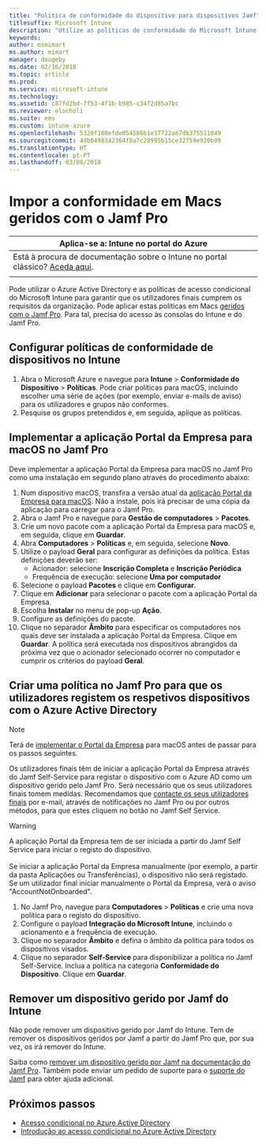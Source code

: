 ```yaml
---
title: "Política de conformidade do dispositivo para dispositivos Jamf"
titlesuffix: Microsoft Intune
description: "Utilize as políticas de conformidade do Microsoft Intune com o acesso condicional do Azure Active Directory para ajudar a proteger os dispositivos geridos pelo Jamf."
keywords: 
author: msmimart
ms.author: mimart
manager: dougeby
ms.date: 02/16/2018
ms.topic: article
ms.prod: 
ms.service: microsoft-intune
ms.technology: 
ms.assetid: c87fd2bd-7f53-4f1b-b985-c34f2d85a7bc
ms.reviewer: elocholi
ms.suite: ems
ms.custom: intune-azure
ms.openlocfilehash: 5320f160efde054586b1e37722a67db375511049
ms.sourcegitcommit: 4db0498342364f8a7c28995b15ce32759e920b99
ms.translationtype: HT
ms.contentlocale: pt-PT
ms.lasthandoff: 03/08/2018
---
```

# <a name="enforce-compliance-on-macs-managed-with-jamf-pro"></a>Impor a conformidade em Macs geridos com o Jamf Pro

|Aplica-se a: Intune no portal do Azure |
|--|
|Está à procura de documentação sobre o Intune no portal clássico? [Aceda aqui](/intune/introduction-intune?toc=/intune-classic/toc.json).|
| |

Pode utilizar o Azure Active Directory e as políticas de acesso condicional do Microsoft Intune para garantir que os utilizadores finais cumprem os requisitos da organização. Pode aplicar estas políticas em Macs [geridos com o Jamf Pro](conditional-access-integrate-jamf.md). Para tal, precisa do acesso às consolas do Intune e do Jamf Pro.

## <a name="set-up-device-compliance-policies-in-intune"></a>Configurar políticas de conformidade de dispositivos no Intune

1. Abra o Microsoft Azure e navegue para **Intune** > **Conformidade do Dispositivo** > **Políticas**. Pode criar políticas para macOS, incluindo escolher uma série de ações (por exemplo, enviar e-mails de aviso) para os utilizadores e grupos não conformes.
2. Pesquise os grupos pretendidos e, em seguida, aplique as políticas.

## <a name="deploy-the-company-portal-app-for-macos-in-jamf-pro"></a>Implementar a aplicação Portal da Empresa para macOS no Jamf Pro

Deve implementar a aplicação Portal da Empresa para macOS no Jamf Pro como uma instalação em segundo plano através do procedimento abaixo:

1. Num dispositivo macOS, transfira a versão atual da [aplicação Portal da Empresa para macOS](https://go.microsoft.com/fwlink/?linkid=862280). Não a instale, pois irá precisar de uma cópia da aplicação para carregar para o Jamf Pro.
2. Abra o Jamf Pro e navegue para **Gestão de computadores** > **Pacotes**.
3. Crie um novo pacote com a aplicação Portal da Empresa para macOS e, em seguida, clique em **Guardar**.
4. Abra **Computadores** > **Políticas** e, em seguida, selecione **Novo**.
5. Utilize o payload **Geral** para configurar as definições da política. Estas definições deverão ser:
   - Acionador: selecione **Inscrição Completa** e **Inscrição Periódica**
   - Frequência de execução: selecione **Uma por computador**
6. Selecione o payload **Pacotes** e clique em **Configurar**.
7. Clique em **Adicionar** para selecionar o pacote com a aplicação Portal da Empresa.
8. Escolha **Instalar** no menu de pop-up **Ação**.
9. Configure as definições do pacote.
10. Clique no separador **Âmbito** para especificar os computadores nos quais deve ser instalada a aplicação Portal da Empresa. Clique em **Guardar**. A política será executada nos dispositivos abrangidos da próxima vez que o acionador selecionado ocorrer no computador e cumprir os critérios do payload **Geral**.

## <a name="create-a-policy-in-jamf-pro-to-have-users-register-their-devices-with-azure-active-directory"></a>Criar uma política no Jamf Pro para que os utilizadores registem os respetivos dispositivos com o Azure Active Directory

> [!NOTE]
> Terá de [implementar o Portal da Empresa](conditional-access-assign-jamf.md#require-the-company-portal-app-for-macos) para macOS antes de passar para os passos seguintes.  

Os utilizadores finais têm de iniciar a aplicação Portal da Empresa através do Jamf Self-Service para registar o dispositivo com o Azure AD como um dispositivo gerido pelo Jamf Pro. Será necessário que os seus utilizadores finais tomem medidas. Recomendamos que [contacte os seus utilizadores finais](end-user-educate.md) por e-mail, através de notificações no Jamf Pro ou por outros métodos, para que estes cliquem no botão no Jamf Self Service.

> [!WARNING]
> A aplicação Portal da Empresa tem de ser iniciada a partir do Jamf Self Service para iniciar o registo do dispositivo. <br><br>Se iniciar a aplicação Portal da Empresa manualmente (por exemplo, a partir da pasta Aplicações ou Transferências), o dispositivo não será registado. Se um utilizador final iniciar manualmente o Portal da Empresa, verá o aviso "AccountNotOnboarded".

1. No Jamf Pro, navegue para **Computadores** > **Políticas** e crie uma nova política para o registo do dispositivo.
2. Configure o payload **Integração do Microsoft Intune**, incluindo o acionamento e a frequência de execução.
3. Clique no separador **Âmbito** e defina o âmbito da política para todos os dispositivos visados.
4. Clique no separador **Self-Service** para disponibilizar a política no Jamf Self-Service. Inclua a política na categoria **Conformidade do Dispositivo**. Clique em **Guardar**.

## <a name="removing-a-jamf-managed-device-from-intune"></a>Remover um dispositivo gerido por Jamf do Intune

Não pode remover um dispositivo gerido por Jamf do Intune. Tem de remover os dispositivos geridos por Jamf a partir do Jamf Pro que, por sua vez, os irá remover do Intune. 

Saiba como [remover um dispositivo gerido por Jamf na documentação do Jamf Pro](https://www.jamf.com/jamf-nation/articles/80/unmanaging-computers-while-preserving-their-inventory-information). Também pode enviar um pedido de suporte para o [suporte do Jamf](https://www.jamf.com/support/) para obter ajuda adicional. 

## <a name="next-steps"></a>Próximos passos

- [Acesso condicional no Azure Active Directory](https://docs.microsoft.com/azure/active-directory/active-directory-conditional-access-azure-portal)
- [Introdução ao acesso condicional no Azure Active Directory](https://docs.microsoft.com/azure/active-directory/active-directory-conditional-access-azure-portal-get-started)
